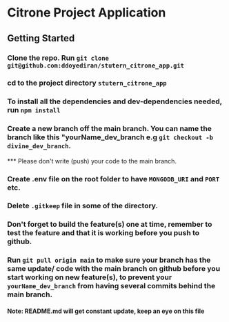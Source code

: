 # Citrone Project Application

## Getting Started

### Clone the repo. Run `git clone git@github.com:ddoyediran/stutern_citrone_app.git`

### cd to the project directory `stutern_citrone_app`

### To install all the dependencies and dev-dependencies needed, run `npm install`

### Create a new branch off the main branch. You can name the branch like this "yourName_dev_branch e.g `git checkout -b divine_dev_branch`.

\*\*\* Please don't write (push) your code to the main branch.

### Create .env file on the root folder to have `MONGODB_URI` and `PORT` etc.

### Delete `.gitkeep` file in some of the directory.

### Don't forget to build the feature(s) one at time, remember to test the feature and that it is working before you push to github.

### Run `git pull origin main` to make sure your branch has the same update/ code with the main branch on github before you start working on new feature(s), to prevent your `yourName_dev_branch` from having several commits behind the main branch.

#### Note: README.md will get constant update, keep an eye on this file
